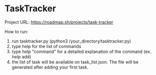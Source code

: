 # TaskTracker
Project URL: https://roadmap.sh/projects/task-tracker

How to run:    
1. run tasktracker.py (python3 /your_directory/tasktracker.py)    
2. type help for the list of commands    
3. type help "command" for a detailed explanation of the command (ex. help add)    
4. the list of task will be available on task_list.json. The file will be generated after adding your first task.    
    
